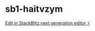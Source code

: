 # sb1-haitvzym

[Edit in StackBlitz next generation editor ⚡️](https://stackblitz.com/~/github.com/CK380/sb1-haitvzym)